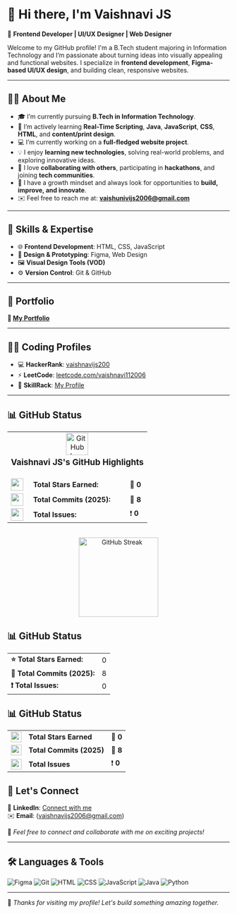 # 👋 Hi there, I'm Vaishnavi JS 

🎨 **Frontend Developer | UI/UX Designer | Web Designer**

Welcome to my GitHub profile! I'm a B.Tech student majoring in Information Technology and I’m passionate about turning ideas into visually appealing and functional websites. I specialize in **frontend development**, **Figma-based UI/UX design**, and building clean, responsive websites.

---

## 🙋‍♀️ About Me

- 🎓 I’m currently pursuing **B.Tech in Information Technology**.
- 🌱 I’m actively learning **Real-Time Scripting**, **Java**, **JavaScript**, **CSS**, **HTML**, and **content/print design**.
- 💻 I’m currently working on a **full-fledged website project**.
- 💡 I enjoy **learning new technologies**, solving real-world problems, and exploring innovative ideas.
- 🤝 I love **collaborating with others**, participating in **hackathons**, and joining **tech communities**.
- 🚀 I have a growth mindset and always look for opportunities to **build, improve, and innovate**.
- ✉️ Feel free to reach me at: **vaishunivijs2006@gmail.com**

---

## 🚀 Skills & Expertise

- 🌐 **Frontend Development**: HTML, CSS, JavaScript
- 🎨 **Design & Prototyping**: Figma, Web Design
- 🖼️ **Visual Design Tools (VOD)**
- ⚙️ **Version Control**: Git & GitHub

---

## 💼 Portfolio
 
**🔗 [My Portfolio](https://www.figma.com/proto/4mYE0vDI2ypNKBAsdICAvi/Untitled?node-id=1-15&starting-point-node-id=1%3A15&t=jguuFp8wzOEvSwpg-1)**  

---

## 👩‍💻 Coding Profiles

- 💻 **HackerRank**: [vaishnavijs200](https://www.hackerrank.com/profile/vaishnavijs200)  
- ⚡ **LeetCode**: [leetcode.com/vaishnavi112006](https://leetcode.com/vaishnavi112006)  
- 🧠 **SkillRack**: [My Profile](http://www.skillrack.com/profile/532504/af5f30537fe42e3de8f2df2f37b5be9707e8659d)

---

## 📊 GitHub Status

<div align="center">
  <table width="60%">
    <tr>
      <td align="center" colspan="3">
        <img src="https://img.icons8.com/external-flat-icons-inmotus-design/67/000000/external-github-social-media-flat-icons-inmotus-design.png" width="50" alt="GitHub Icon"/>
        <h3 style="margin-top: 5px;">Vaishnavi JS's GitHub Highlights</h3>
      </td>
    </tr>
    <tr>
      <td><img src="https://img.icons8.com/emoji/48/star-emoji.png" width="28"/></td>
      <td><strong>Total Stars Earned:</strong></td>
      <td>🌟 <b>0</b></td>
    </tr>
    <tr>
      <td><img src="https://img.icons8.com/fluency/48/000000/clock.png" width="28"/></td>
      <td><strong>Total Commits (2025):</strong></td>
      <td>🔁 <b>8</b></td>
    </tr>
    <tr>
      <td><img src="https://img.icons8.com/color/48/000000/error--v1.png" width="28"/></td>
      <td><strong>Total Issues:</strong></td>
      <td>❗ <b>0</b></td>
    </tr>
  </table>

  <br/>

  <img src="https://github-readme-streak-stats.herokuapp.com/?user=Vaishnavi11-01&theme=radical&ring=ff0066&fire=ff00cc&currStreakLabel=ffffff" alt="GitHub Streak" height="180"/>
</div>

## 📊 GitHub Status

<table align="center">
  <tr>
    <td><strong>⭐ Total Stars Earned:</strong></td>
    <td>0</td>
  </tr>
  <tr>
    <td><strong>🔁 Total Commits (2025):</strong></td>
    <td>8</td>
  </tr>
  <tr>
    <td><strong>❗ Total Issues:</strong></td>
    <td>0</td>
  </tr>
</table>

## 📊 GitHub Status

<div align="center">

<table>
  <tr>
    <td><img src="https://img.icons8.com/fluency/48/000000/star.png" width="24"/></td>
    <td><strong>Total Stars Earned</strong></td>
    <td>🌟 <b>0</b></td>
  </tr>
  <tr>
    <td><img src="https://img.icons8.com/fluency/48/000000/clock.png" width="24"/></td>
    <td><strong>Total Commits (2025)</strong></td>
    <td>🔁 <b>8</b></td>
  </tr>
  <tr>
    <td><img src="https://img.icons8.com/fluency/48/000000/error.png" width="24"/></td>
    <td><strong>Total Issues</strong></td>
    <td>❗ <b>0</b></td>
  </tr>
</table>

</div>


## 🔗 Let's Connect

📌 **LinkedIn**: [Connect with me](https://www.linkedin.com/in/vaishnavi-js200611?utm_source=share&utm_campaign=share_via&utm_content=profile&utm_medium=android_app)  
✉️ **Email**: (vaishnavijs2006@gmail.com)

💬 *Feel free to connect and collaborate with me on exciting projects!*

---

## 🛠️ Languages & Tools

![Figma](https://img.shields.io/badge/Figma-F24E1E?style=for-the-badge&logo=figma&logoColor=white)
![Git](https://img.shields.io/badge/Git-F05032?style=for-the-badge&logo=git&logoColor=white)
![HTML](https://img.shields.io/badge/HTML-E34F26?style=for-the-badge&logo=html5&logoColor=white)
![CSS](https://img.shields.io/badge/CSS-1572B6?style=for-the-badge&logo=css3&logoColor=white)
![JavaScript](https://img.shields.io/badge/JavaScript-FFD43B?style=for-the-badge&logo=javascript&logoColor=black)
![Java](https://img.shields.io/badge/Java-007396?style=for-the-badge&logo=java&logoColor=white)
![Python](https://img.shields.io/badge/Python-3776AB?style=for-the-badge&logo=python&logoColor=white)

---

🌟 *Thanks for visiting my profile! Let's build something amazing together.*
